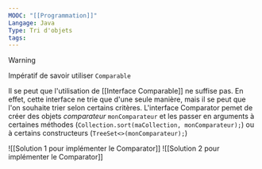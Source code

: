 ```yaml
---
MOOC: "[[Programmation]]"
Langage: Java
Type: Tri d'objets
tags:
---
```

>[!Warning]
>Impératif de savoir utiliser `Comparable`

Il se peut que l'utilisation de [[Interface Comparable]] ne suffise pas. En effet, cette interface ne trie que d'une seule manière, mais il se peut que l'on souhaite trier selon certains critères.
L'interface Comparator pemet de créer des objets *comparateur* `monComparateur` et les passer en arguments à certaines méthodes (`Collection.sort(maCollection, monComparateur);`) ou à certains constructeurs (`TreeSet<>(monComparateur);`)

![[Solution 1 pour implémenter le Comparator]]
![[Solution 2 pour implémenter le Comparator]]